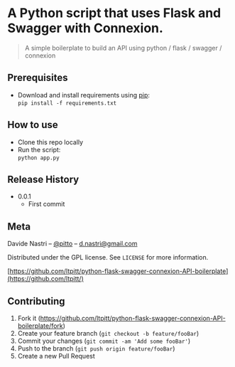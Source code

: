 # A Python script that uses Flask and Swagger with Connexion.
> A simple boilerplate to build an API using python / flask / swagger / connexion

## Prerequisites

- Download and install requirements using [pip](https://pip.pypa.io/en/stable/installing/):  
`pip install -f requirements.txt`

## How to use

- Clone this repo locally
- Run the script:  
`python app.py`

## Release History

* 0.0.1
    * First commit

## Meta

Davide Nastri – [@pitto](https://twitter.com/pitto) – d.nastri@gmail.com

Distributed under the GPL license. See ``LICENSE`` for more information.

[https://github.com/ltpitt/python-flask-swagger-connexion-API-boilerplate](https://github.com/ltpitt/)

## Contributing

1. Fork it (<https://github.com/ltpitt/python-flask-swagger-connexion-API-boilerplate/fork>)
2. Create your feature branch (`git checkout -b feature/fooBar`)
3. Commit your changes (`git commit -am 'Add some fooBar'`)
4. Push to the branch (`git push origin feature/fooBar`)
5. Create a new Pull Request

<!-- Markdown link & img dfn's -->
[npm-image]: https://img.shields.io/npm/v/datadog-metrics.svg?style=flat-square
[npm-url]: https://npmjs.org/package/datadog-metrics
[npm-downloads]: https://img.shields.io/npm/dm/datadog-metrics.svg?style=flat-square
[travis-image]: https://img.shields.io/travis/dbader/node-datadog-metrics/master.svg?style=flat-square
[travis-url]: https://travis-ci.org/dbader/node-datadog-metrics
[wiki]: https://github.com/yourname/yourproject/wiki
